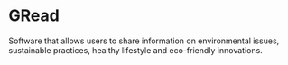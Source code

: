 # GRead
Software that allows users to share information on environmental issues, sustainable practices, healthy lifestyle and eco-friendly innovations.
